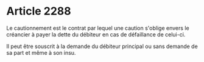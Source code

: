 # Article 2288

Le cautionnement est le contrat par lequel une caution s'oblige envers le créancier à payer la dette du débiteur en cas de défaillance de celui-ci.

Il peut être souscrit à la demande du débiteur principal ou sans demande de sa part et même à son insu.
